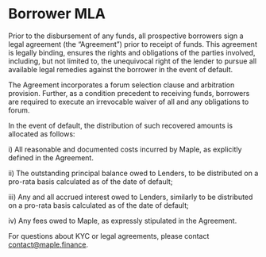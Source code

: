 # Borrower MLA

Prior to the disbursement of any funds, all prospective borrowers sign a legal agreement (the “Agreement”) prior to receipt of funds. This agreement is legally binding, ensures the rights and obligations of the parties involved, including, but not limited to, the unequivocal right of the lender to pursue all available legal remedies against the borrower in the event of default.

The Agreement incorporates a forum selection clause and arbitration provision.  Further, as a condition precedent to receiving funds, borrowers are required to execute an irrevocable waiver of all and any obligations to forum.

In the event of default, the distribution of such recovered amounts is allocated as follows:

i) All reasonable and documented costs incurred by Maple, as explicitly defined in the Agreement.

ii) The outstanding principal balance owed to Lenders, to be distributed on a pro-rata basis calculated as of the date of default;

iii) Any and all accrued interest owed to Lenders, similarly to be distributed on a pro-rata basis calculated as of the date of default;

iv) Any fees owed to Maple, as expressly stipulated in the Agreement.

For questions about KYC or legal agreements, please contact contact@maple.finance.&#x20;
